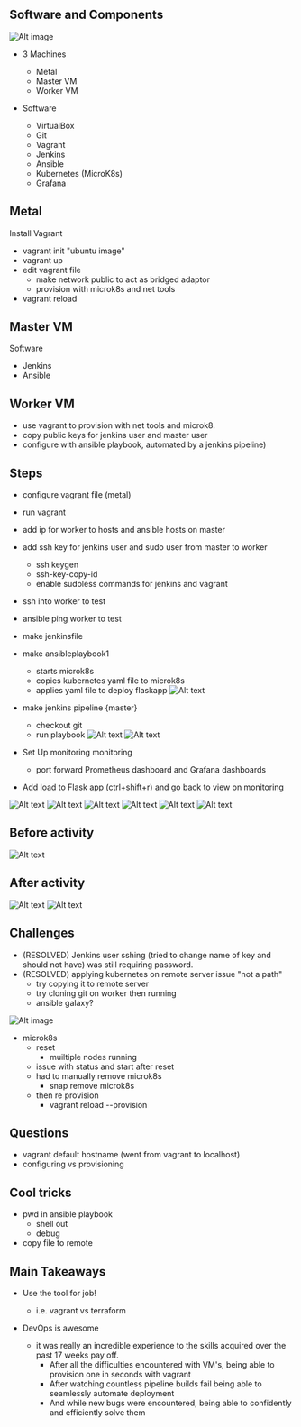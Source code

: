 Software and Components 
-
![Alt image](https://github.com/spadevapps/casestudy2/blob/master/flowchart.PNG)

- 3 Machines 
	- Metal
	- Master VM
	- Worker VM

- Software 
	- VirtualBox
	- Git
	- Vagrant 
	- Jenkins
	- Ansible
	- Kubernetes (MicroK8s)
	- Grafana 


Metal
- 
Install Vagrant

- vagrant init "ubuntu image"
- vagrant up 
- edit vagrant file
	-  make network public to act as bridged adaptor
	-  provision with microk8s and net tools
- vagrant reload

Master VM
-
Software 

- Jenkins 
- Ansible 



Worker VM
- 
- use vagrant to provision with net tools and microk8.
- copy public keys for jenkins user and master user
- configure with ansible playbook, automated by a jenkins pipeline) 




Steps 
- 
- configure vagrant file (metal)
- run vagrant
- add ip for worker to hosts and ansible hosts on master
- add ssh key for jenkins user and sudo user from master to worker
	- ssh keygen
	- ssh-key-copy-id
	- enable sudoless commands for jenkins and vagrant

- ssh into worker to test
- ansible ping worker to test
- make jenkinsfile
- make ansibleplaybook1
	-  starts microk8s
	- copies kubernetes yaml file to microk8s
	- applies yaml file to deploy flaskapp
	![Alt text](https://github.com/spadevapps/casestudy2/blob/master/whatafeeling2.PNG)

- make jenkins pipeline {master}
	- checkout git
	- run playbook
![Alt text](https://github.com/spadevapps/casestudy2/blob/master/whatagoodfeeling3.PNG)
![Alt text](https://github.com/spadevapps/casestudy2/blob/master/whatafeeling.PNG)

- Set Up monitoring  monitoring 
	- port forward Prometheus dashboard and Grafana dashboards

- Add load to Flask app (ctrl+shift+r) and go back to view on monitoring 

![Alt text](https://github.com/spadevapps/casestudy2/blob/master/namespaces1.PNG)
![Alt text](https://github.com/spadevapps/casestudy2/blob/master/namespaces2.PNG)
![Alt text](https://github.com/spadevapps/casestudy2/blob/master/top.png)
![Alt text](https://github.com/spadevapps/casestudy2/blob/master/cpuUsage.PNG)
![Alt text](https://github.com/spadevapps/casestudy2/blob/master/memory.PNG)
![Alt text](https://github.com/spadevapps/casestudy2/blob/master/network.PNG)

Before activity 
-
![Alt text](https://github.com/spadevapps/casestudy2/blob/master/beforeactt.PNG)

After activity
-
![Alt text](https://github.com/spadevapps/casestudy2/blob/master/afteract.PNG)
![Alt text](https://github.com/spadevapps/casestudy2/blob/master/stress.PNG)

Challenges
-
- (RESOLVED) Jenkins user sshing (tried to change name of key and should not have) was still requiring password. 
- (RESOLVED) applying kubernetes on remote server issue "not a path"
	- try copying it to remote server
	- try cloning git on worker then running
	- ansible galaxy?

![Alt image](https://github.com/spadevapps/casestudy2/blob/master/error.png)

- microk8s
	- reset
		- muiltiple nodes running
	- issue with status and start after reset
	- had to manually remove microk8s
		- snap remove microk8s
	- then re provision 
		- vagrant reload --provision







Questions
-
- vagrant default hostname (went from vagrant to localhost)
- configuring vs provisioning 


Cool tricks
-
- pwd in ansible playbook
	- shell out
	-  debug
- copy file to remote





Main Takeaways 
-
- Use the tool for job!
	- i.e. vagrant vs terraform


- DevOps is awesome
	- it was really an incredible experience to the skills acquired over the past 17 weeks pay off.
		-  After all the difficulties encountered with VM's, being able to provision one in seconds with vagrant
		-  After watching countless pipeline builds fail being able to seamlessly automate deployment
		-  And while new bugs were encountered, being able to confidently and efficiently solve them




